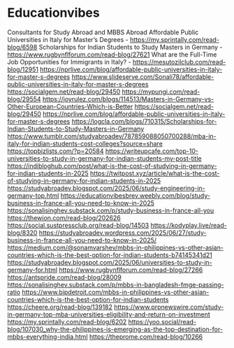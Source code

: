# Educationvibes
Consultants for Study Abroad and MBBS Abroad
Affordable Public Universities in Italy for Master’s Degrees - https://my.sprintally.com/read-blog/6598
Scholarships for Indian Students to Study Masters in Germany - https://www.rugbynflforum.com/read-blog/27621
What are the Full-Time Job Opportunities for Immigrants in Italy? - https://mesutozilclub.com/read-blog/12951
https://nprlive.com/blog/affordable-public-universities-in-italy-for-master-s-degrees
https://www.slideserve.com/Sonali78/affordable-public-universities-in-italy-for-master-s-degrees
https://socialgem.net/read-blog/29450
https://mypungi.com/read-blog/29554
https://joyrulez.com/blogs/114513/Masters-in-Germany-vs-Other-European-Countries-Which-is-Better
https://socialgem.net/read-blog/29450
https://nprlive.com/blog/affordable-public-universities-in-italy-for-master-s-degrees
https://logcla.com/blogs/710315/Scholarships-for-Indian-Students-to-Study-Masters-in-Germany
https://www.tumblr.com/studyabroadev/787859088050700288/mba-in-italy-for-indian-students-cost-colleges?source=share
https://topbizlists.com/?p=20584
https://writeupcafe.com/top-10-universities-to-study-in-germany-for-indian-students-my-post-title
https://indibloghub.com/post/what-is-the-cost-of-studying-in-germany-for-indian-students-in-2025
https://twitpost.xyz/article/what-is-the-cost-of-studying-in-germany-for-indian-students-in-2025
https://studyabroadev.blogspot.com/2025/06/study-engineering-in-germany-top.html
https://educationvibesbrev.weebly.com/blog/study-business-in-france-all-you-need-to-know-in-2025
https://sonalisinghev.substack.com/p/study-business-in-france-all-you
https://thewion.com/read-blog/202626
https://social.sustpressclub.org/read-blog/14503
https://kodyplay.live/read-blog/8320
https://studyabroadev.wordpress.com/2025/06/27/study-business-in-france-all-you-need-to-know-in-2025/
https://medium.com/@sonamvarshev/mbbs-in-philippines-vs-other-asian-countries-which-is-the-best-option-for-indian-students-b74145341d21
https://studyabroadev.blogspot.com/2025/06/universities-to-study-in-germany-for.html
https://www.rugbynflforum.com/read-blog/27266
https://antspride.com/read-blog/28009
https://sonalisinghev.substack.com/p/mbbs-in-bangladesh-fmge-passing-ratio
https://www.bipdetroit.com/mbbs-in-philippines-vs-other-asian-countries-which-is-the-best-option-for-indian-students
https://cheere.org/read-blog/139182
https://www.prpnewswire.com/study-in-germany-top-mba-universities-eligibility-and-return-on-investment
https://my.sprintally.com/read-blog/6202
https://yoo.social/read-blog/107030_why-the-philippines-is-emerging-as-the-top-destination-for-mbbs-everything-india.html
https://theprome.com/read-blog/10266
